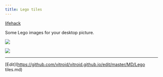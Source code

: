 ```yaml
---
title: Lego tiles
---
```

[lifehack](/lifehack)

Some Lego images for your desktop picture.

[](duplo-red.pdf)

![](duplo2x2-red30px-2.png)

![](red1x1c.png)

[](lego1x1-red.pdf)



----

[Edit](https://github.com/vitroid/vitroid.github.io/edit/master/MD/Lego tiles.md)


